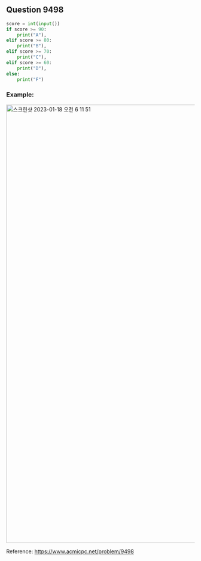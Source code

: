 ## Question 9498

```python 3
score = int(input())
if score >= 90: 
    print("A"),
elif score >= 80:
    print("B"),
elif score >= 70:
    print("C"),
elif score >= 60:
    print("D"),
else:
    print("F")
```


### Example:
<img width="1170" alt="스크린샷 2023-01-18 오전 6 11 51" src="https://user-images.githubusercontent.com/107760647/213013356-57ba7d7c-a36d-4cc3-9a1b-6aac7894b7b8.png">


Reference:
https://www.acmicpc.net/problem/9498
